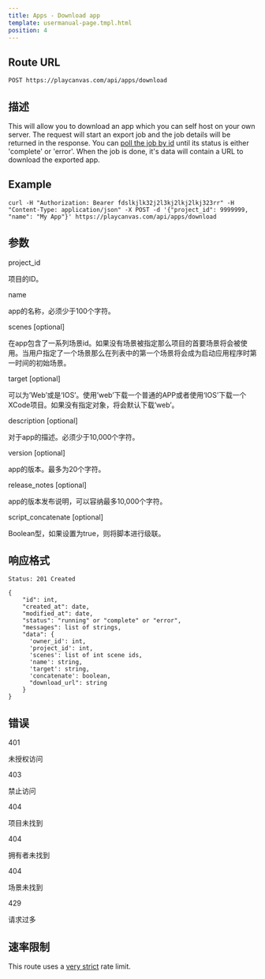 ```yaml
---
title: Apps - Download app
template: usermanual-page.tmpl.html
position: 4
---
```


## Route URL

```none
POST https://playcanvas.com/api/apps/download
```

## 描述

This will allow you to download an app which you can self host on your own server. The request will start an export job and the job details will be returned in the response. You can [poll the job by id][2] until its status is either 'complete' or 'error'. When the job is done, it's data will contain a URL to download the exported app.

## Example

```none
curl -H "Authorization: Bearer fdslkjlk32j2l3kj2lkj2lkj323rr" -H "Content-Type: application/json" -X POST -d '{"project_id": 9999999, "name": "My App"}' https://playcanvas.com/api/apps/download
```

## 参数

<div class="params">
<div class="parameter"><span class="param">project_id</span><p>项目的ID。</p></div>
<div class="parameter"><span class="param">name</span><p>app的名称，必须少于100个字符。</p></div>
<div class="parameter"><span class="param">scenes [optional]</span><p>在app包含了一系列场景id。如果没有场景被指定那么项目的首要场景将会被使用。当用户指定了一个场景那么在列表中的第一个场景将会成为启动应用程序时第一时间的初始场景。</p></div>
<div class="parameter"><span class="param">target [optional]</span><p>可以为’Web’或是‘IOS’。使用’web’下载一个普通的APP或者使用‘IOS’下载一个XCode项目。如果没有指定对象，将会默认下载’web’。</p></div>
<div class="parameter"><span class="param">description [optional]</span><p>对于app的描述。必须少于10,000个字符。</p></div>
<div class="parameter"><span class="param">version [optional]</span><p>app的版本。最多为20个字符。</p></div>
<div class="parameter"><span class="param">release_notes [optional]</span><p>app的版本发布说明，可以容纳最多10,000个字符。</p></div>
<div class="parameter"><span class="param">script_concatenate [optional]</span><p>Boolean型，如果设置为true，则将脚本进行级联。</p></div>
</div>

## 响应格式

```none
Status: 201 Created
```

```none
{
    "id": int,
    "created_at": date,
    "modified_at": date,
    "status": "running" or "complete" or "error",
    "messages": list of strings,
    "data": {
      'owner_id': int,
      'project_id': int,
      'scenes': list of int scene ids,
      'name': string,
      'target': string,
      'concatenate': boolean,
      "download_url": string
    }
}
```

## 错误

<div class="params">
<div class="parameter"><span class="param">401</span><p>未授权访问</p></div>
<div class="parameter"><span class="param">403</span><p>禁止访问</p></div>
<div class="parameter"><span class="param">404</span><p>项目未找到</p></div>
<div class="parameter"><span class="param">404</span><p>拥有者未找到</p></div>
<div class="parameter"><span class="param">404</span><p>场景未找到</p></div>
<div class="parameter"><span class="param">429</span><p>请求过多</p></div>
</div>

## 速率限制

This route uses a [very strict][1] rate limit.

[1]: /user-manual/api#rate-limiting
[2]: /user-manual/api/get-job

